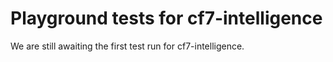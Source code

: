 # Playground tests for cf7-intelligence
We are still awaiting the first test run for cf7-intelligence.
